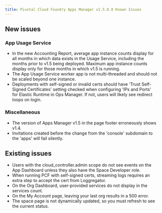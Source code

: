 ```yaml
---
title: Pivotal Cloud Foundry Apps Manager v1.5.0.0 Known Issues
---
```


## New issues

### App Usage Service

* In the new Accounting Report, average app instance counts display for all months in which data exists in the Usage Service, including the months prior to v1.5 being deployed. Maximum app instance counts display only for those months in which v1.5 is running.
* The App Usage Service worker app is not multi-threaded and should not be scaled beyond one instance.
* Deployments with self-signed or invalid certs should have 'Trust Self-Signed Certificates' setting checked when configuring 'IPs and Ports' for Elastic Runtime in Ops Manager. If not, users will likely see redirect loops on login.

### Miscellaneous

* The version of Apps Manager v1.5 in the page footer erroneously shows v1.4.
* Invitations created before the change from the 'console' subdomain to the 'apps' will fail silently.

## Existing issues

* Users with the cloud_controller.admin scope do not see events on the App Dashboard unless they also have the Space Developer role.
* When running PCF with self-signed certs, streaming logs requires an extra step to accept the cert from Loggregator.
* On the Org Dashboard, user-provided services do not display in the services count.
* On the My Account page, leaving your last org results in a 500 error.
* The space page is not dynamically updated, so you must refresh to see the current status.